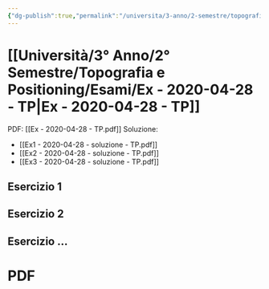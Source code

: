 ```yaml
---
{"dg-publish":true,"permalink":"/universita/3-anno/2-semestre/topografia-e-positioning/esami/ex-2020-04-28-tp/","tags":["UNI"]}
---
```



# [[Università/3° Anno/2° Semestre/Topografia e Positioning/Esami/Ex - 2020-04-28 - TP\|Ex - 2020-04-28 - TP]]

PDF: [[Ex - 2020-04-28 - TP.pdf]]
Soluzione:
- [[Ex1 - 2020-04-28 - soluzione - TP.pdf]]
- [[Ex2 - 2020-04-28 - soluzione - TP.pdf]]
- [[Ex3 - 2020-04-28 - soluzione - TP.pdf]]


## Esercizio 1


## Esercizio 2




## Esercizio ...


# PDF
